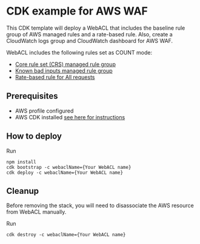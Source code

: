 # CDK example for AWS WAF
This CDK template will deploy a WebACL that includes the baseline rule group of AWS managed rules and a rate-based rule. Also, create a CloudWatch logs group and CloudWatch dashboard for AWS WAF.

WebACL includes the following rules set as COUNT mode:
* [Core rule set (CRS) managed rule group](https://docs.aws.amazon.com/waf/latest/developerguide/aws-managed-rule-groups-baseline.html#aws-managed-rule-groups-baseline-crs)
* [Known bad inputs managed rule group](https://docs.aws.amazon.com/waf/latest/developerguide/aws-managed-rule-groups-baseline.html#aws-managed-rule-groups-baseline-known-bad-inputs)
* [Rate-based rule for All requests](https://docs.aws.amazon.com/waf/latest/developerguide/waf-rule-statement-type-rate-based.html)


## Prerequisites
- AWS profile configured
- AWS CDK installed [see here for instructions](https://docs.aws.amazon.com/cdk/latest/guide/home.html)

## How to deploy

Run 

```
npm install
cdk bootstrap -c webaclName={Your WebACL name} 
cdk deploy -c webaclName={Your WebACL name}  
```

##  Cleanup

Before removing the stack, you will need to disassociate the AWS resource from WebACL manually.

Run

```
cdk destroy -c webaclName={Your WebACL name}
```